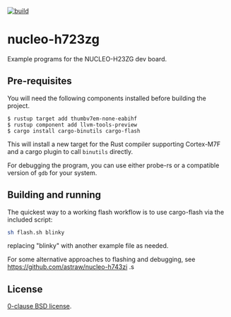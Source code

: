 [![build](https://github.com/jlogan03/nucleo-h723zg/actions/workflows/cargo.yml/badge.svg)](https://github.com/astraw/nucleo-h743zi/actions/workflows/cargo.yml)

# nucleo-h723zg

Example programs for the NUCLEO-H23ZG dev board.


## Pre-requisites

You will need the following components installed before building the project.

```
$ rustup target add thumbv7em-none-eabihf
$ rustup component add llvm-tools-preview
$ cargo install cargo-binutils cargo-flash
```
This will install a new target for the Rust compiler supporting Cortex-M7F and a
cargo plugin to call `binutils` directly.

For debugging the program, you can use either probe-rs or a compatible version
of `gdb` for your system.

## Building and running

The quickest way to a working flash workflow is to use cargo-flash via the included script:

```bash
sh flash.sh blinky
```

replacing "blinky" with another example file as needed.

For some alternative approaches to flashing and debugging, 
see https://github.com/astraw/nucleo-h743zi .s

## License

[0-clause BSD license](LICENSE-0BSD.txt).
